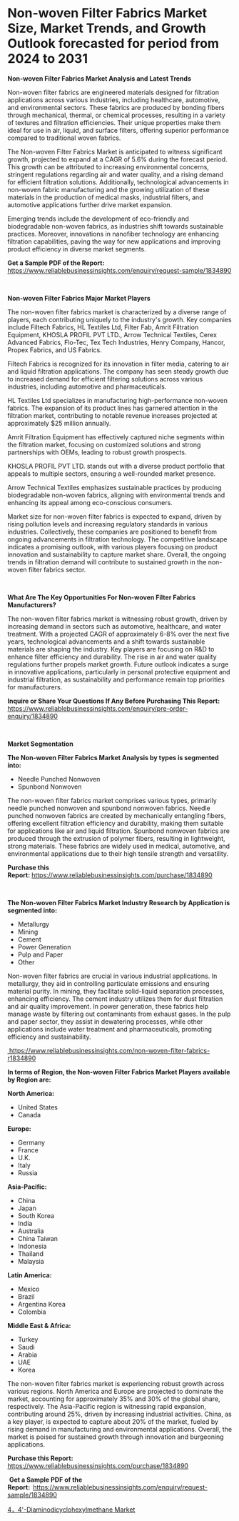 <p><h1>Non-woven Filter Fabrics Market Size, Market Trends, and Growth Outlook forecasted for period from 2024 to 2031</h1></p><p><strong>Non-woven Filter Fabrics Market Analysis and Latest Trends</strong></p>
<p><p>Non-woven filter fabrics are engineered materials designed for filtration applications across various industries, including healthcare, automotive, and environmental sectors. These fabrics are produced by bonding fibers through mechanical, thermal, or chemical processes, resulting in a variety of textures and filtration efficiencies. Their unique properties make them ideal for use in air, liquid, and surface filters, offering superior performance compared to traditional woven fabrics.</p><p>The Non-woven Filter Fabrics Market is anticipated to witness significant growth, projected to expand at a CAGR of 5.6% during the forecast period. This growth can be attributed to increasing environmental concerns, stringent regulations regarding air and water quality, and a rising demand for efficient filtration solutions. Additionally, technological advancements in non-woven fabric manufacturing and the growing utilization of these materials in the production of medical masks, industrial filters, and automotive applications further drive market expansion.</p><p>Emerging trends include the development of eco-friendly and biodegradable non-woven fabrics, as industries shift towards sustainable practices. Moreover, innovations in nanofiber technology are enhancing filtration capabilities, paving the way for new applications and improving product efficiency in diverse market segments.</p></p>
<p><strong>Get a Sample PDF of the Report:&nbsp;</strong> <a href="https://www.reliablebusinessinsights.com/enquiry/request-sample/1834890?utm_campaign=1113&utm_medium=2&utm_source=Github&utm_content=ia&utm_term=31122024&utm_id=non-woven-filter-fabrics">https://www.reliablebusinessinsights.com/enquiry/request-sample/1834890</a></p>
<p>&nbsp;</p>
<p><strong>Non-woven Filter Fabrics Major Market Players</strong></p>
<p><p>The non-woven filter fabrics market is characterized by a diverse range of players, each contributing uniquely to the industry's growth. Key companies include Filtech Fabrics, HL Textiles Ltd, Filter Fab, Amrit Filtration Equipment, KHOSLA PROFIL PVT LTD., Arrow Technical Textiles, Cerex Advanced Fabrics, Flo-Tec, Tex Tech Industries, Henry Company, Hancor, Propex Fabrics, and US Fabrics. </p><p>Filtech Fabrics is recognized for its innovation in filter media, catering to air and liquid filtration applications. The company has seen steady growth due to increased demand for efficient filtering solutions across various industries, including automotive and pharmaceuticals. </p><p>HL Textiles Ltd specializes in manufacturing high-performance non-woven fabrics. The expansion of its product lines has garnered attention in the filtration market, contributing to notable revenue increases projected at approximately $25 million annually.</p><p>Amrit Filtration Equipment has effectively captured niche segments within the filtration market, focusing on customized solutions and strong partnerships with OEMs, leading to robust growth prospects. </p><p>KHOSLA PROFIL PVT LTD. stands out with a diverse product portfolio that appeals to multiple sectors, ensuring a well-rounded market presence. </p><p>Arrow Technical Textiles emphasizes sustainable practices by producing biodegradable non-woven fabrics, aligning with environmental trends and enhancing its appeal among eco-conscious consumers.</p><p>Market size for non-woven filter fabrics is expected to expand, driven by rising pollution levels and increasing regulatory standards in various industries. Collectively, these companies are positioned to benefit from ongoing advancements in filtration technology. The competitive landscape indicates a promising outlook, with various players focusing on product innovation and sustainability to capture market share. Overall, the ongoing trends in filtration demand will contribute to sustained growth in the non-woven filter fabrics sector.</p></p>
<p>&nbsp;</p>
<p><strong>What Are The Key Opportunities For Non-woven Filter Fabrics Manufacturers?</strong></p>
<p><p>The non-woven filter fabrics market is witnessing robust growth, driven by increasing demand in sectors such as automotive, healthcare, and water treatment. With a projected CAGR of approximately 6-8% over the next five years, technological advancements and a shift towards sustainable materials are shaping the industry. Key players are focusing on R&D to enhance filter efficiency and durability. The rise in air and water quality regulations further propels market growth. Future outlook indicates a surge in innovative applications, particularly in personal protective equipment and industrial filtration, as sustainability and performance remain top priorities for manufacturers.</p></p>
<p><strong>Inquire or Share Your Questions If Any Before Purchasing This Report:</strong> <a href="https://www.reliablebusinessinsights.com/enquiry/pre-order-enquiry/1834890?utm_campaign=1113&utm_medium=2&utm_source=Github&utm_content=ia&utm_term=31122024&utm_id=non-woven-filter-fabrics">https://www.reliablebusinessinsights.com/enquiry/pre-order-enquiry/1834890</a></p>
<p>&nbsp;</p>
<p><strong>Market Segmentation</strong></p>
<p><strong>The Non-woven Filter Fabrics Market Analysis by types is segmented into:</strong></p>
<p><ul><li>Needle Punched Nonwoven</li><li>Spunbond Nonwoven</li></ul></p>
<p><p>The non-woven filter fabrics market comprises various types, primarily needle punched nonwoven and spunbond nonwoven fabrics. Needle punched nonwoven fabrics are created by mechanically entangling fibers, offering excellent filtration efficiency and durability, making them suitable for applications like air and liquid filtration. Spunbond nonwoven fabrics are produced through the extrusion of polymer fibers, resulting in lightweight, strong materials. These fabrics are widely used in medical, automotive, and environmental applications due to their high tensile strength and versatility.</p></p>
<p><strong>Purchase this Report:&nbsp;</strong><a href="https://www.reliablebusinessinsights.com/purchase/1834890?utm_campaign=1113&utm_medium=2&utm_source=Github&utm_content=ia&utm_term=31122024&utm_id=non-woven-filter-fabrics">https://www.reliablebusinessinsights.com/purchase/1834890</a></p>
<p>&nbsp;</p>
<p><strong>The Non-woven Filter Fabrics Market Industry Research by Application is segmented into:</strong></p>
<p><ul><li>Metallurgy</li><li>Mining</li><li>Cement</li><li>Power Generation</li><li>Pulp and Paper</li><li>Other</li></ul></p>
<p><p>Non-woven filter fabrics are crucial in various industrial applications. In metallurgy, they aid in controlling particulate emissions and ensuring material purity. In mining, they facilitate solid-liquid separation processes, enhancing efficiency. The cement industry utilizes them for dust filtration and air quality improvement. In power generation, these fabrics help manage waste by filtering out contaminants from exhaust gases. In the pulp and paper sector, they assist in dewatering processes, while other applications include water treatment and pharmaceuticals, promoting efficiency and sustainability.</p></p>
<p><a href="https://www.reliablebusinessinsights.com/non-woven-filter-fabrics-r1834890?utm_campaign=1113&utm_medium=2&utm_source=Github&utm_content=ia&utm_term=31122024&utm_id=non-woven-filter-fabrics">&nbsp;https://www.reliablebusinessinsights.com/non-woven-filter-fabrics-r1834890</a></p>
<p><strong>In terms of Region, the Non-woven Filter Fabrics Market Players available by Region are:</strong></p>
<p>
    <p> <strong> North America: </strong>
        <ul>
            <li>United States</li>
            <li>Canada</li>
        </ul>
        </p> 
    <p> <strong> Europe: </strong>
        <ul>
            <li>Germany</li>
            <li>France</li>
            <li>U.K.</li>
            <li>Italy</li>
            <li>Russia</li>
        </ul>
        </p> 
    <p> <strong> Asia-Pacific: </strong>
        <ul>
            <li>China</li>
            <li>Japan</li>
            <li>South Korea</li>
            <li>India</li>
            <li>Australia</li>
            <li>China Taiwan</li>
            <li>Indonesia</li>
            <li>Thailand</li>
            <li>Malaysia</li>
        </ul>
        </p> 
    <p> <strong> Latin America: </strong>
        <ul>
            <li>Mexico</li>
            <li>Brazil</li>
            <li>Argentina Korea</li>
            <li>Colombia</li>
        </ul>
        </p> 
    <p> <strong> Middle East & Africa: </strong>
        <ul>
            <li>Turkey</li>
            <li>Saudi</li>
            <li>Arabia</li>
            <li>UAE</li>
            <li>Korea</li>
        </ul>
    </p>
    </p>
<p><p>The non-woven filter fabrics market is experiencing robust growth across various regions. North America and Europe are projected to dominate the market, accounting for approximately 35% and 30% of the global share, respectively. The Asia-Pacific region is witnessing rapid expansion, contributing around 25%, driven by increasing industrial activities. China, as a key player, is expected to capture about 20% of the market, fueled by rising demand in manufacturing and environmental applications. Overall, the market is poised for sustained growth through innovation and burgeoning applications.</p></p>
<p><strong>Purchase this Report: </strong><a href="https://www.reliablebusinessinsights.com/purchase/1834890?utm_campaign=1113&utm_medium=2&utm_source=Github&utm_content=ia&utm_term=31122024&utm_id=non-woven-filter-fabrics">https://www.reliablebusinessinsights.com/purchase/1834890</a></p>
<p>&nbsp;<strong>Get a Sample PDF of the Report:&nbsp;&nbsp;</strong><a href="https://www.reliablebusinessinsights.com/enquiry/request-sample/1834890?utm_campaign=1113&utm_medium=2&utm_source=Github&utm_content=ia&utm_term=31122024&utm_id=non-woven-filter-fabrics">https://www.reliablebusinessinsights.com/enquiry/request-sample/1834890</a></p>
<p><strong></strong></p>
<p><p><a href="https://github.com/lisaeichler20775/Market-Research-Report-List-1/blob/main/44-diaminodicyclohexylmethane-market.md?utm_campaign=1113&utm_medium=2&utm_source=Github&utm_content=ia&utm_term=31122024&utm_id=non-woven-filter-fabrics">4，4'-Diaminodicyclohexylmethane Market</a></p></p>